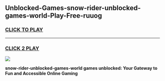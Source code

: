 
## Unblocked-Games-snow-rider-unblocked-games-world-Play-Free-ruuog
<h3>
<a href="https://premium76.site?title=snow-rider-unblocked-games-world&ref=09A">CLICK TO PLAY</a></h3>
<hr>

<h3>
<a href="https://premium76.site?title=snow-rider-unblocked-games-world&ref=09A">CLICK 2 PLAY</a>
  
</h3>

<a href="https://premium76.site?title=snow-rider-unblocked-games-world&ref=09A"><img src="https://clearcache.store/games.png"></a>


**snow-rider-unblocked-games-world games unblocked: Your Gateway to Fun and Accessible Online Gaming**
